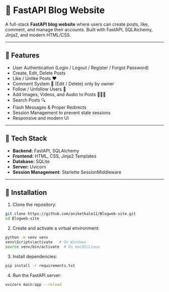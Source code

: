 
# 📝 FastAPI Blog Website

A full-stack **FastAPI blog website** where users can create posts, like, comment, and manage their accounts.
Built with FastAPI, SQLAlchemy, Jinja2, and modern HTML/CSS.

---

## 🔹 Features

* User Authentication (Login / Logout / Register / Forgot Password)
* Create, Edit, Delete Posts
* Like / Unlike Posts ❤️
* Comment System 💬 (Edit / Delete) only by owner
* Follow / Unfollow Users 🔄
* Add Images, Videos, and Audio to Posts 📸🎥🎵
* Search Posts 🔍
* Flash Messages & Proper Redirects
* Session Management to prevent stale sessions
* Responsive and modern UI

---

## 🔹 Tech Stack

* **Backend:** FastAPI, SQLAlchemy
* **Frontend:** HTML, CSS, Jinja2 Templates
* **Database:** SQLite
* **Server:** Uvicorn
* **Session Management:** Starlette SessionMiddleware

---

## 🔹 Installation

1. Clone the repository:

```bash
git clone https://github.com/aniketkale11/Blogweb-site.git
cd Blogweb-site
```

2. Create and activate a virtual environment:

```bash
python -m venv venv
venv\Scripts\activate   # On Windows
source venv/bin/activate  # On macOS/Linux
```

3. Install dependencies:

```bash
pip install -r requirements.txt
```

4. Run the FastAPI server:

```bash
uvicorn main:app --reload
```

